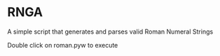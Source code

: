 # RNGA
A simple script that generates and parses valid Roman Numeral Strings

Double click on roman.pyw to execute
